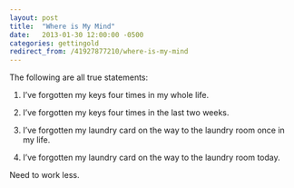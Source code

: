 ```yaml
---
layout: post
title:  "Where is My Mind"
date:   2013-01-30 12:00:00 -0500
categories: gettingold
redirect_from: /41927877210/where-is-my-mind
---
```


The following are all true statements:

1. I’ve forgotten my keys four times in my whole life. 

2. I’ve forgotten my keys four times in the last two weeks. 

3. I’ve forgotten my laundry card on the way to the laundry room once in my life. 

4. I’ve forgotten my laundry card on the way to the laundry room today. 

Need to work less.
